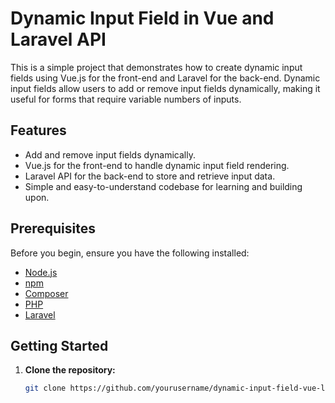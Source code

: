# Dynamic Input Field in Vue and Laravel API

This is a simple project that demonstrates how to create dynamic input fields using Vue.js for the front-end and Laravel for the back-end. Dynamic input fields allow users to add or remove input fields dynamically, making it useful for forms that require variable numbers of inputs.

## Features

- Add and remove input fields dynamically.
- Vue.js for the front-end to handle dynamic input field rendering.
- Laravel API for the back-end to store and retrieve input data.
- Simple and easy-to-understand codebase for learning and building upon.

## Prerequisites

Before you begin, ensure you have the following installed:

- [Node.js](https://nodejs.org/)
- [npm](https://www.npmjs.com/)
- [Composer](https://getcomposer.org/)
- [PHP](https://www.php.net/)
- [Laravel](https://laravel.com/)

## Getting Started

1. **Clone the repository:**

   ```bash
   git clone https://github.com/yourusername/dynamic-input-field-vue-laravel.git
